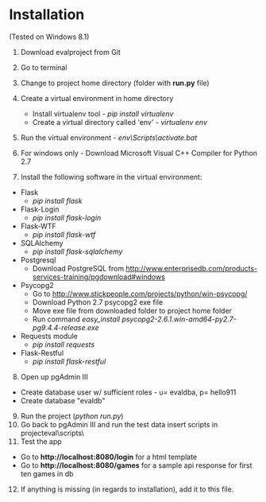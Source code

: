 Installation
============

(Tested on Windows 8.1)

1. Download evalproject from Git

2. Go to terminal

3. Change to project home directory (folder with **run.py** file)

4.  Create a virtual environment in home directory
    - Install virtualenv tool - *pip install virtualenv*
    - Create a virtual directory called 'env' - *virtualenv env*

5.  Run the virtual environment - *env\Scripts\activate.bat*

6. For windows only - Download Microsoft Visual C++ Compiler for Python 2.7

7. Install the following software in the virtual environment:
  - Flask
    - *pip install flask*
  - Flask-Login
    - *pip install flask-login*
  - Flask-WTF
    - *pip install flask-wtf*
  - SQLAlchemy
    - *pip install flask-sqlalchemy*
  - Postgresql
    - Download PostgreSQL from 
      http://www.enterprisedb.com/products-services-training/pgdownload#windows
  - Psycopg2
    - Go to http://www.stickpeople.com/projects/python/win-psycopg/
    - Download Python 2.7 psycopg2 exe file
    - Move exe file from downloaded folder to project home folder
    - Run command *easy_install psycopg2-2.6.1.win-amd64-py2.7-pg9.4.4-release.exe*
  - Requests module
    - *pip install requests*
  - Flask-Restful
    - *pip install flask-restful*
8. Open up pgAdmin III
  - Create database user w/ sufficient roles - u= evaldba, p= hello911
  - Create database "evaldb"
9. Run the project (*python run.py*)
10. Go back to pgAdmin III and run the test data insert scripts in projecteval\scripts\
11. Test the app 
  - Go to **http://localhost:8080/login** for a html template 
  - Go to **http://localhost:8080/games** for a sample api response for first ten games in db
12. If anything is missing (in regards to installation), add 
   it to this file.
